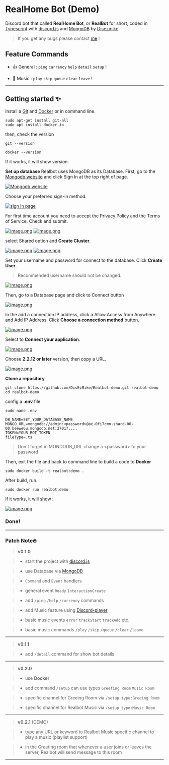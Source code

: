 # RealHome Bot (Demo)

Discord bot that called **RealHome Bot**, or **RealBot** for short, coded in [Typescript][ts] with [discord.js][djs] and [MongoDB][mongo] by [Disezmike][itsme]

> If you get any bugs please contact [me][itsme] !

## Feature Commands

-   👍 General : `ping` `currency` `help` `detail` `setup` !

-   🎵 Music : `play` `skip` `queue` `clear` `leave` !

---

## Getting started ✨

Install a [Git](https://git-scm.com/downloads) and [Docker](https://www.docker.com/products/docker-desktop/) or in command line.

```shell
sudo apt-get install git-all
sudo apt install docker.io
```

then, check the version

```shell
git --version
```

```shell
docker --version
```

If it works, it will show version.

**Set up database**
Realbot uses MongoDB as its Database.
First, go to the [Mongodb website](https://www.mongodb.com) and click Sign In at the top right of page.

[![Mongodb website](https://i.postimg.cc/hjXDVZG8/image.png)](https://postimg.cc/mzGWswCh)

Choose your preferred sign-in method.

[![sign in page](https://i.postimg.cc/kX3SXKjY/image.png)](https://postimg.cc/mhjkmzW7)

For first time account you need to accept the Privacy Policy and the Terms of Service. Check and submit.

[![image.png](https://i.postimg.cc/RhJynGWY/image.png)](https://postimg.cc/XB3QRfcK)
[![image.png](https://i.postimg.cc/G2TnkbNz/image.png)](https://postimg.cc/tZbcbG9V)

select Shared option and **Create Cluster**.

[![image.png](https://i.postimg.cc/tJGwWWFC/image.png)](https://postimg.cc/mzVmGcd0)
[![image.png](https://i.postimg.cc/P5CyfN86/image.png)](https://postimg.cc/fVhmBzCX)

Set your username and password for connect to the database. Click **Create User**.

> Recommended username should not be changed.

[![image.png](https://i.postimg.cc/sfK4p5Y6/image.png)](https://postimg.cc/vDgnygSf)

Then, go to a Database page and click to Connect button

[![image.png](https://i.postimg.cc/rF101T28/image.png)](https://postimg.cc/XpvYWTvh)

In the add a connection IP address, click a Allow Access from Anywhere and Add IP Address. Click **Choose a connection method** button.

[![image.png](https://i.postimg.cc/cJrLby2t/image.png)](https://postimg.cc/WDcVdK2s)

Select to **Connect your application**.

[![image.png](https://i.postimg.cc/T1R8Bn1N/image.png)](https://postimg.cc/JDddkDbj)

Choose **2.2.12 or later** version, then copy a URL.

[![image.png](https://i.postimg.cc/8PLGsPQb/image.png)](https://postimg.cc/RNCyDm03)

**Clone a repository**

```shell
git clone https://github.com/DisEzMike/Realbot-demo.git realbot-demo
cd realbot-demo
```

config a **.env** file

```shell
sudo nano .env
```

    DB_NAME=SET_YOUR_DATABASE_NAME
    MONGO_URL=mongodb://admin:<password>@ac-0fi7cmn-shard-00-00.beewe6u.mongodb.net:27017....
    TOKEN=YOUR_BOT_TOKEN
    fileType=.ts

> Don't forget in MONDODB_URL change a \<password> to your password

Then, exit the file and back to command line to build a code to **Docker**

```shell
sudo docker build -t realbot:demo .
```

After build, run.

```shell
sudo docker run realbot:demo
```

If it works, it will show :

[![image.png](https://i.postimg.cc/MHcNQwPx/image.png)](https://postimg.cc/ctSXppG5)

### Done!

---

### Patch Note🔥

> **v0.1.0**

>

> -   start the project with [discord.js][djs]

> -   use Database via [MongoDB][mongo]

> -   `Command` and `Event` handlers

> -   general event `Ready` `InteractionCreate`

> -   add `/ping` `/help` `/currency` commands

> -   add Music feature using [Discord-player][dpjs]

> -   basic music events `error` `trackStart` `trackAdd` etc.

> -   basic music commands `/play` `/skip` `/queue` `/clear` `/leave`

---

> **v0.1.1**

>

> -   add `/detail` command for show bot details

---

> **v0.2.0**

>

> -   use **Docker**

> -   add command `/setup` can use types `Greeting Room` `Music Room`

> -   specific channel for Greeing Room via `/setup type:Greeing Room`

> -   specific channel for Realbot Music via `/setup type:Music Room`

---

> **v0.2.1** (DEMO)

>

> -   type any URL or keyword to Realbot Music specific channel to play a music (playlist support)

> -   in the Greeting room that whenever a user joins or leaves the server, Realbot will send message to this room

---

[itsme]: https://github.com/disezmike
[ts]: https://www.typescriptlang.org/
[djs]: https://discord.js.org
[dpjs]: https://discord-player.js.org
[mongo]: https://www.npmjs.com/package/mongodb
